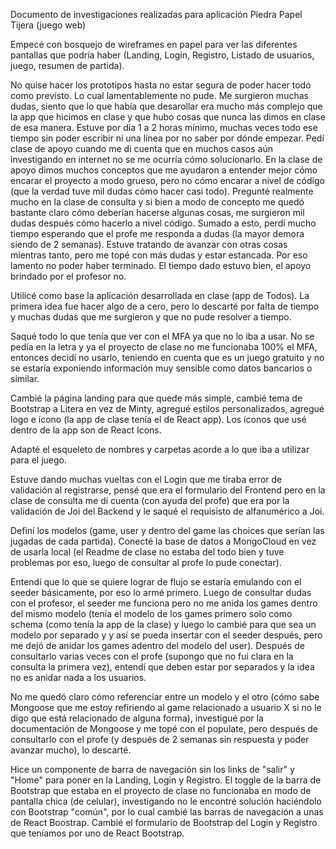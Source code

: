 Documento de investigaciones realizadas para aplicación Piedra Papel Tijera (juego web)

Empecé con bosquejo de wireframes en papel para ver las diferentes pantallas que podría haber (Landing, Login, Registro, Listado de usuarios, juego, resumen de partida).

No quise hacer los prototipos hasta no estar segura de poder hacer todo como previsto. Lo cual lamentablemente no pude. Me surgieron muchas dudas, siento que lo que había que desarollar era mucho más complejo que la app que hicimos en clase y que hubo cosas que nunca las dimos en clase de esa manera. Estuve por día 1 a 2 horas mínimo, muchas veces todo ese tiempo sin poder escribir ni una línea por no saber por dónde empezar. Pedí clase de apoyo cuando me di cuenta que en muchos casos aún investigando en internet no se me ocurría cómo solucionarlo. En la clase de apoyo dimos muchos conceptos que me ayudaron a entender mejor cómo encarar el proyecto a modo grueso, pero no cómo encarar a nivel de código (que la verdad tuve mil dudas cómo hacer casi todo). Pregunté realmente mucho en la clase de consulta y si bien a modo de concepto me quedó bastante claro cómo deberían hacerse algunas cosas, me surgieron mil dudas después cómo hacerlo a nivel código.
Sumado a esto, perdí mucho tiempo esperando que el profe me responda a dudas (la mayor demora siendo de 2 semanas). Estuve tratando de avanzar con otras cosas mientras tanto, pero me topé con más dudas y estar estancada. Por eso lamento no poder haber terminado. El tiempo dado estuvo bien, el apoyo brindado por el profesor no.

Utilicé como base la aplicación desarrollada en clase (app de Todos). La primera idea fue hacer algo de a cero, pero lo descarté por falta de tiempo y muchas dudas que me surgieron y que no pude resolver a tiempo.

Saqué todo lo que tenía que ver con el MFA ya que no lo iba a usar. No se pedía en la letra y ya el proyecto de clase no me funcionaba 100% el MFA, entonces decidí no usarlo, teniendo en cuenta que es un juego gratuito y no se estaría exponiendo información muy sensible como datos bancarios o similar.

Cambié la página landing para que quede más simple, cambié tema de Bootstrap a Litera en vez de Minty, agregué estilos personalizados, agregué logo e ícono (la app de clase tenía el de React app). Los íconos que usé dentro de la app son de React Icons.

Adapté el esqueleto de nombres y carpetas acorde a lo que iba a utilizar para el juego.

Estuve dando muchas vueltas con el Login que me tiraba error de validación al registrarse, pensé que era el formulario del Frontend pero en la clase de consulta me di cuenta (con ayuda del profe) que era por la validación de Joi del Backend y le saqué el requisisto de alfanumérico a Joi.

Definí los modelos (game, user y dentro del game las choices que serían las jugadas de cada partida). Conecté la base de datos a MongoCloud en vez de usarla local (el Readme de clase no estaba del todo bien y tuve problemas por eso, luego de consultar al profe lo pude conectar).

Entendí que lo que se quiere lograr de flujo se estaría emulando con el seeder básicamente, por eso lo armé primero. Luego de consultar dudas con el profesor, el seeder me funciona pero no me anida los games dentro del mismo modelo (tenía el modelo de los games primero solo como schema (como tenía la app de la clase) y luego lo cambié para que sea un modelo por separado y y así se pueda insertar con el seeder después, pero me dejó de anidar los games adentro del modelo del user). Después de consultarlo varias veces con el profe (supongo que no fui clara en la consulta la primera vez), entendí que deben estar por separados y la idea no es anidar nada a los usuarios.

No me quedó claro cómo referenciar entre un modelo y el otro (cómo sabe Mongoose que me estoy refiriendo al game relacionado a usuario X si no le digo que está relacionado de alguna forma), investigué por la documentación de Mongoose y me topé con el populate, pero después de consultarlo con el profe (y después de 2 semanas sin respuesta y poder avanzar mucho), lo descarté.

Hice un componente de barra de navegación sin los links de "salir" y "Home" para poner en la Landing, Login y Registro. El toggle de la barra de Bootstrap que estaba en el proyecto de clase no funcionaba en modo de pantalla chica (de celular), investigando no le encontré solución haciéndolo con Bootstrap "común", por lo cual cambié las barras de navegación a unas de React Boostrap.
Cambié el formulario de Bootstrap del Login y Registro que teníamos por uno de React Bootstrap.






